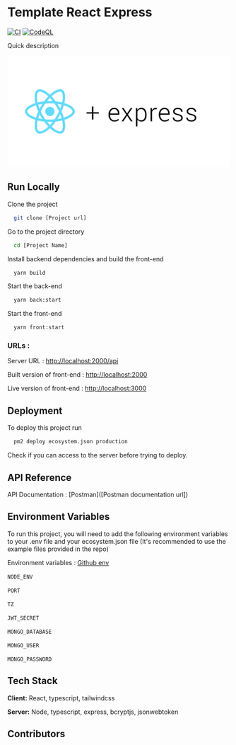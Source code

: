 
# Template React Express

[![CI](https://github.com/Les-Cop1/template-express-react/actions/workflows/ci.yml/badge.svg)](https://github.com/Les-Cop1/template-express-react/actions/workflows/ci.yml)
[![CodeQL](https://github.com/Les-Cop1/template-express-react/actions/workflows/codeql-analysis.yml/badge.svg)](https://github.com/Les-Cop1/template-express-react/actions/workflows/codeql-analysis.yml)

Quick description

![Logo](https://github.com/Les-Cop1/template-express-react/blob/main/front/public/repository-open-graph-template.png?raw=true)

## Run Locally

Clone the project

```bash
  git clone [Project url]
```

Go to the project directory

```bash
  cd [Project Name]
```

Install backend dependencies and build the front-end

```bash
  yarn build
```

Start the back-end

```bash
  yarn back:start
```

Start the front-end

```bash
  yarn front:start
```

### URLs :

Server URL : [http://localhost:2000/api](http://localhost:2000/api)

Built version of front-end : [http://localhost:2000](http://localhost:2000)

Live version of front-end : [http://localhost:3000](http://localhost:3000)

## Deployment

To deploy this project run

```bash
  pm2 deploy ecosystem.json production
```

Check  if you can access to the server before trying to deploy.

## API Reference

API Documentation : [Postman]([Postman documentation url])

## Environment Variables

To run this project, you will need to add the following environment variables to your .env file and your ecosystem.json file (It's recommended to use the example files provided in the repo)

Environment variables : [Github env](https://github.com/Les-Cop1/download-manager/settings/secrets/actions)

`NODE_ENV`

`PORT`

`TZ`

`JWT_SECRET`

`MONGO_DATABASE`

`MONGO_USER`

`MONGO_PASSWORD`

## Tech Stack

**Client:** React, typescript, tailwindcss

**Server:** Node, typescript, express, bcryptjs, jsonwebtoken

## Contributors

<!-- ALL-CONTRIBUTORS-LIST:START - Do not remove or modify this section -->
<!-- prettier-ignore-start -->
<!-- markdownlint-disable -->

<!-- markdownlint-restore -->
<!-- prettier-ignore-end -->

<!-- ALL-CONTRIBUTORS-LIST:END -->

